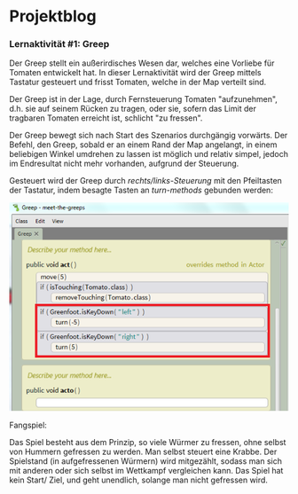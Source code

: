 # Projektblog

### Lernaktivität #1: Greep

Der Greep stellt ein außerirdisches Wesen dar, welches eine Vorliebe für Tomaten entwickelt hat. In dieser Lernaktivität wird der Greep mittels Tastatur gesteuert und frisst Tomaten, welche in der Map verteilt sind. 

Der Greep ist in der Lage, durch Fernsteuerung Tomaten "aufzunehmen", d.h. sie auf seinem Rücken zu tragen, oder sie, sofern das Limit der tragbaren Tomaten erreicht ist, schlicht "zu fressen".

Der Greep bewegt sich nach Start des Szenarios durchgängig vorwärts. Der Befehl, den Greep, sobald er an einem Rand der Map angelangt, in einem beliebigen Winkel umdrehen zu lassen ist möglich und relativ simpel, jedoch im Endresultat nicht mehr vorhanden, aufgrund der Steuerung.

Gesteuert wird der Greep durch _rechts/links-Steuerung_ mit den Pfeiltasten der Tastatur, indem besagte Tasten an _turn-methods_ gebunden werden:

![KeyControling](https://github.com/lirebanause/Stride/blob/master/images/KeyControlling%20(edited).PNG)


Fangspiel:

Das Spiel besteht aus dem Prinzip, so viele Würmer zu fressen, ohne selbst von Hummern gefressen zu werden. Man selbst steuert eine Krabbe. Der Spielstand (in aufgefressenen Würmern) wird mitgezählt, sodass man sich mit anderen oder sich selbst im Wettkampf vergleichen kann. Das Spiel hat kein Start/ Ziel, und geht unendlich, solange man nicht gefressen wird.


